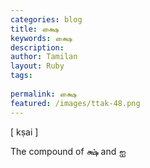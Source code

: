 ```yaml
---
categories: blog
title: க்ஷை
keywords: க்ஷை
description: 
author: Tamilan
layout: Ruby
tags: 
 
permalink: க்ஷை
featured: /images/ttak-48.png
---
```

  
[ kṣai ]  
  
The compound of க்ஷ் and ஐ